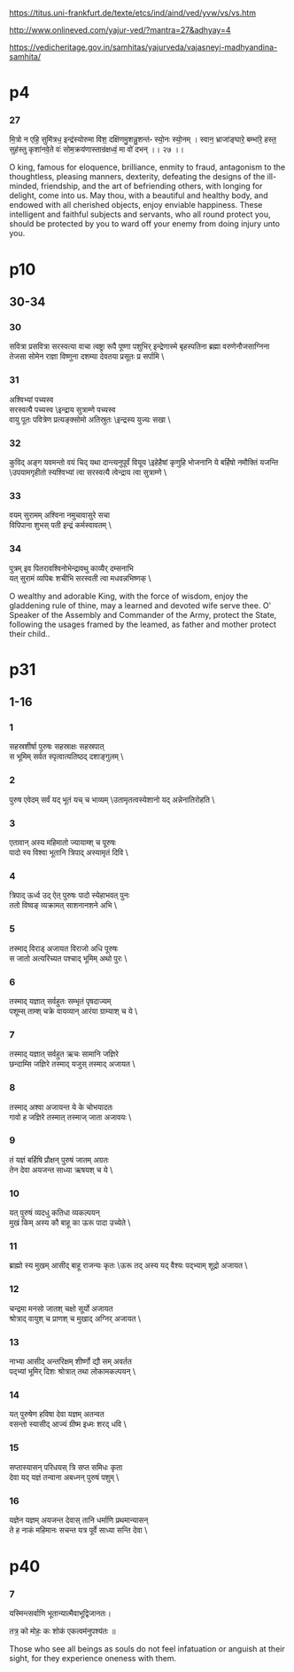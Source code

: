 https://titus.uni-frankfurt.de/texte/etcs/ind/aind/ved/yvw/vs/vs.htm

http://www.onlineved.com/yajur-ved/?mantra=27&adhyay=4

https://vedicheritage.gov.in/samhitas/yajurveda/vajasneyi-madhyandina-samhita/
# p4
### 27
मि॒त्रो न एहि॒ सुमि॑त्रध॒ इन्द्र॑स्योरुमा वि॑श॒ दक्षि॑णमु॒शन्नु॒शन्त॑॰ स्यो॒नः स्यो॒नम् । स्वान॒ भ्राजा॑ङ्घारे॒ बम्भा॑रे॒ हस्त॒ सुह॑स्तु कृशा॑नवे॒ते वः॑ सोम॒क्रय॑णास्तान्र॑क्षध्वं॒ मा वो॑ दभन् ।। २७ ।।

O king, famous for eloquence, brilliance, enmity to fraud, antagonism to the thoughtless, pleasing manners, dexterity, defeating the designs of the ill-minded, friendship, and the art of befriending others, with longing for delight, come into us. May thou, with a beautiful and healthy body, and endowed with all cherished objects, enjoy enviable happiness. These intelligent and faithful subjects and servants, who all round protect you, should be protected by you to ward off your enemy from doing injury unto you.
# p10
## 30-34
### 30 
सवित्रा  प्रसवित्रा  सरस्वत्या  वाचा  त्वष्ट्रा  रूपै  पूष्णा  पशुभिर् इन्द्रेणास्मे  बृहस्पतिना  ब्रह्मा  वरुणेनौजसाग्निना  तेजसा  सोमेन  राज्ञा  विष्णुना  दशम्या  देवतया  प्रसूतः  प्र  सर्पामि  \\

### 31 
अश्विभ्यां  पच्यस्व  \
सरस्वत्यै  पच्यस्व  \इन्द्राय  सुत्राम्णे  पच्यस्व  \
वायु  पूतः  पवित्रेण  प्रत्यङ्क्सोमो  अतिस्रुतः  \इन्द्रस्य  युज्यः  सखा  \\

### 32 
कुविद्  अङ्ग  यवमन्तो  वयं  चिद्  यथा  दान्त्यनुपूर्वं  वियूय  \इहेहैषां  कृणुहि  भोजनानि  ये  बर्हिषो  नमौक्तिं  यजन्ति  \उपयामगृहीतो  स्यश्विभ्यां  त्वा  सरस्वत्यै  त्वेन्द्राय  त्वा  सुत्राम्णे  \\
### 33
वयम्  सुरामम्  अश्विना  नमुचावासुरे  सचा  \
विपिपाना  शुभस्  पती इन्द्रं  कर्मस्वावतम्  \\
### 34
पुत्रम् इव  पितरावश्विनोभेन्द्रावथु  काव्यैर्  दम्सनाभि  \
यत्  सुरामं  व्यपिबः  शचीभि  सरस्वती  त्वा  मधवन्नभिष्णक्  \\

O wealthy and adorable King, with the force of wisdom, enjoy the gladdening rule of thine, may a learned and devoted wife serve thee. O' Speaker of the Assembly and Commander of the Army, protect the State, following the usages framed by the leamed, as father and mother protect their child..
# p31
## 1-16
### 1
सहस्रशीर्षा  पुरुषः  सहस्राक्षः  सहस्रपात्  \
स  भूमिम्  सर्वत  स्पृत्वात्यतिष्ठद्  दशाङ्गुलम्  \\

### 2  
पुरुष एवेदम्  सर्वं  यद्  भूतं  यच्  च  भाव्यम्  \उतामृतत्वस्येशानो  यद्  अन्नेनातिरोहति  \\

### 3
एतावान्  अस्य  महिमातो  ज्यायाम्श्  च  पूरुषः  \
पादो  स्य  विश्वा  भूतानि  त्रिपाद्  अस्यामृतं  दिवि  \\

### 4  
त्रिपाद् ऊर्ध्व उद्  ऐत्  पुरुषः  पादो  स्येहाभवत्  पुनः  \
ततो  विष्वङ्  व्यक्रामत्  साशनानशने  अभि  \\

### 5  
तस्माद्  विराड्  अजायत  विराजो  अधि  पूरुषः  \
स  जातो  अत्यरिच्यत  पश्चाद्  भूमिम्  अथो  पुरः  \\

### 6  
तस्माद्  यज्ञात्  सर्वहुतः  सम्भृतं  पृषदाज्यम्  \
पशूम्स्  ताम्श्  चक्रे  वायव्यान् आरंया  ग्राम्याश्  च  ये  \\

### 7  
तस्माद्  यज्ञात्  सर्वहुत ऋचः  सामानि  जज्ञिरे  \
छन्दाम्सि  जज्ञिरे  तस्माद्  यजुस्  तस्माद्  अजायत  \\

### 8  
तस्माद्  अश्वा  अजायन्त  ये  के  चोभयादतः  \
गावो  ह  जज्ञिरे  तस्मात्  तस्माज्  जाता  अजावयः  \\

### 9  
तं  यज्ञं  बर्हिषि  प्रौक्षन्  पुरुषं  जातम्  अग्रतः  \
तेन  देवा  अयजन्त  साध्या ऋषयश्  च  ये  \\

### 10  
यत्  पुरुषं  व्यदधु  कतिधा  व्यकल्पयन्  \
मुखं  किम्  अस्य  कौ  बाहू  का ऊरू  पादा उच्येते  \\

### 11  
ब्राह्मो  स्य  मुखम् आसीद्  बाहू  राजन्यः  कृतः  \ऊरू  तद्  अस्य  यद्  वैश्यः  पद्भ्याम्  शूद्रो  अजायत  \\

### 12  
चन्द्रमा  मनसो  जातश्  चक्षो  सूर्यो  अजायत  \
श्रोत्राद्  वायुश्  च  प्राणश्  च  मुखाद्  अग्निर्  अजायत  \\

### 13  
नाभ्या आसीद्  अन्तरिक्षम्  शीर्ष्णो  द्यौ  सम्  अवर्तत  \
पद्भ्यां  भूमिर्  दिशः  श्रोत्रात्  तथा  लोकामकल्पयन्  \\

### 14  
यत्  पुरुषेण  हविषा  देवा  यज्ञम्  अतन्वत  \
वसन्तो  स्यासीद् आज्यं  ग्रीष्म इध्मः  शरद्  धवि  \\

### 15  
सप्तास्यासन्  परिधयस्  त्रि  सप्त  समिधः  कृता  \
देवा  यद्  यज्ञं  तन्वाना  अबध्नन्  पुरुषं  पशुम्  \\

### 16  
यज्ञेन  यज्ञम्  अयजन्त  देवास्  तानि  धर्माणि  प्रथमान्यासन्  \
ते  ह  नाकं  महिमानः  सचन्त  यत्र  पूर्वे  साध्या  सन्ति  देवा  \\

# p40
### 7
यस्मिन्त्सर्वाणि भूतान्यात्मैवाभूद्विजानतः। 

तत्र॒ को मोहः॒ कः शोक॑ एकत्वम॑नुपश्य॑तः ॥

Those who see all beings as souls do not feel infatuation or anguish at their sight, for they experience oneness with them.